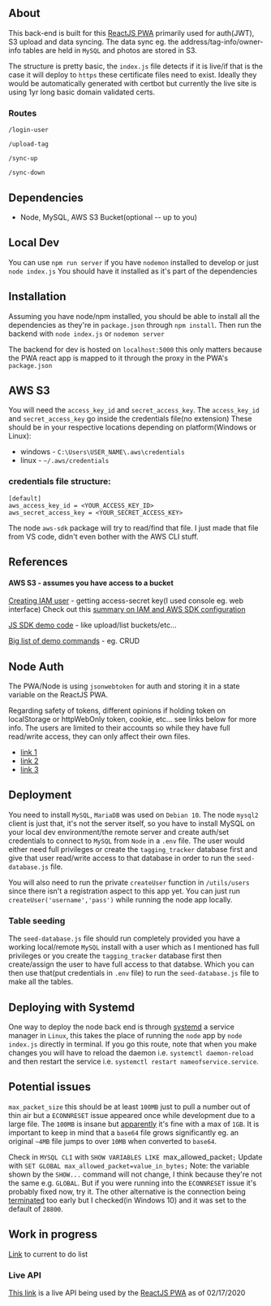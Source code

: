 ## About
This back-end is built for this [ReactJS PWA](https://github.com/codeforkansascity/tagging-tracker-pwa) primarily used for auth(JWT), S3 upload and data syncing. The data sync eg. the address/tag-info/owner-info tables are held in `MySQL` and photos are stored in S3.

The structure is pretty basic, the `index.js` file detects if it is live/if that is the case it will deploy to `https` these certificate files need to exist. Ideally they would be automatically generated with certbot but currently the live site is using 1yr long basic domain validated certs.

### Routes
`/login-user`

`/upload-tag`

`/sync-up`

`/sync-down`

## Dependencies
* Node, MySQL, AWS S3 Bucket(optional -- up to you)

## Local Dev
You can use `npm run server` if you have `nodemon` installed to develop or just `node index.js`
You should have it installed as it's part of the dependencies

## Installation
Assuming you have node/npm installed, you should be able to install all the dependencies as they're in `package.json` through `npm install`. Then run the backend with `node index.js` or `nodemon server`

The backend for dev is hosted on `localhost:5000` this only matters because the PWA react app is mapped to it through the proxy in the PWA's `package.json`

## AWS S3
You will need the `access_key_id` and `secret_access_key`. The `access_key_id` and `secret_access_key` go inside the credentials file(no extension)
These should be in your respective locations depending on platform(Windows or Linux):
* windows - `C:\Users\USER_NAME\.aws\credentials`
* linux - `~/.aws/credentials`

### credentials file structure:
```
[default]
aws_access_key_id = <YOUR_ACCESS_KEY_ID>
aws_secret_access_key = <YOUR_SECRET_ACCESS_KEY>
```

The node `aws-sdk` package will try to read/find that file. I just made that file from VS code, didn't even bother with the AWS CLI stuff.

## References
#### AWS S3 - assumes you have access to a bucket
[Creating IAM user](https://aws.amazon.com/premiumsupport/knowledge-center/create-access-key/) - getting access-secret key(I used console eg. web interface)
Check out this [summary on IAM and AWS SDK configuration](./tagging-tracker-pwa-backend/AWS_CLI_SDK_CONFIG.md)

[JS SDK demo code](https://docs.aws.amazon.com/sdk-for-javascript/v2/developer-guide/s3-example-creating-buckets.html) - like upload/list buckets/etc...

[Big list of demo commands](https://github.com/awsdocs/aws-doc-sdk-examples/tree/master/javascript/example_code/s3) - eg. CRUD

## Node Auth
The PWA/Node is using `jsonwebtoken` for auth and storing it in a state variable on the ReactJS PWA.

Regarding safety of tokens, different opinions if holding token on localStorage or httpWebOnly token, cookie, etc... see links below for more info. The users are limited to their accounts so while they have full read/write access, they can only affect their own files.
* [link 1](https://stackoverflow.com/questions/44133536/is-it-safe-to-store-a-jwt-in-localstorage-with-reactjs)
* [link 2](https://stackoverflow.com/questions/20504846/why-is-it-common-to-put-csrf-prevention-tokens-in-cookies)
* [link 3](https://security.stackexchange.com/questions/179498/is-it-safe-to-store-a-jwt-in-sessionstorage)

## Deployment
You need to install `MySQL`, `MariaDB` was used on `Debian 10`. The node `mysql2` client is just that, it's not the server itself, so you have to install MySQL on your local dev environment/the remote server and create auth/set credentials to connect to `MySQL` from `Node` in a `.env` file. The user would either need full privileges or create the `tagging_tracker` database first and give that user read/write access to that database in order to run the `seed-database.js` file.

You will also need to run the private `createUser` function in `/utils/users` since there isn't a registration aspect to this app yet. You can just run `createUser('username','pass')` while running the node app locally.

### Table seeding
The `seed-database.js` file should run completely provided you have a working local/remote `MySQL` install with a user which as I mentioned has full privileges or you create the `tagging_tracker` database first then create/assign the user to have full access to that databse. Which you can then use that(put credentials in `.env` file) to run the `seed-database.js` file to make all the tables.

## Deploying with Systemd
One way to deploy the node back end is through [systemd](https://www.axllent.org/docs/view/nodejs-service-with-systemd/) a service manager in `Linux`, this takes the place of running the `node` app by `node index.js` directly in terminal. If you go this route, note that when you make changes you will have to reload the daemon i.e. `systemctl daemon-reload` and then restart the service i.e. `systemctl restart nameofservice.service`.

## Potential issues
`max_packet_size` this should be at least `100MB` just to pull a number out of thin air but a `ECONNRESET` issue appeared once while development due to a large file. The `100MB` is insane but [apparently](https://dba.stackexchange.com/questions/45665/what-max-allowed-packet-is-big-enough-and-why-do-i-need-to-change-it) it's fine with a max of `1GB`. It is important to keep in mind that a `base64` file grows significantly eg. an original `~4MB` file jumps to over `10MB` when converted to `base64`.

Check in `MYSQL CLI` with `SHOW VARIABLES LIKE `max_allowed_packet`;`
Update with `SET GLOBAL max_allowed_packet=value_in_bytes;`
Note: the variable shown by the `SHOW...` command will not change, I think because they're not the same e.g. `GLOBAL`. But if you were running into the `ECONNRESET` issue it's probably fixed now, try it. The other alternative is the connection being [terminated](https://stackoverflow.com/questions/22900931/mysql-giving-read-econnreset-error-after-idle-time-on-node-js-server/22906189#22906189) too early but I checked(in Windows 10) and it was set to the default of `28800`.

## Work in progress
[Link](./TODO.md) to current to do list

### Live API
[This link](https://api.byx1a2gixtvvnjwxde5y.com/) is a live API being used by the [ReactJS PWA](https://github.com/codeforkansascity/tagging-tracker-pwa) as of 02/17/2020
